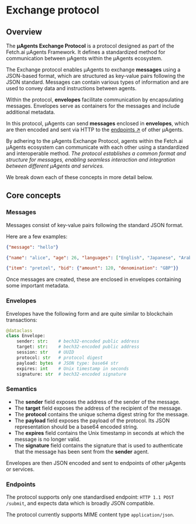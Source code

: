 # Exchange protocol

## Overview

The **μAgents Exchange Protocol** is a protocol designed as part of the Fetch.ai μAgents Framework. It defines a standardized method for communication between μAgents within the μAgents ecosystem.

The Exchange protocol enables μAgents to exchange **messages** using a JSON-based format, which are structured as key-value pairs following the JSON standard. Messages can contain various types of information and are used to convey data and instructions between agents.

 Within the protocol, **envelopes** facilitate communication by encapsulating messages. Envelopes serve as containers for the messages and include additional metadata.

In this protocol, μAgents can send **messages** enclosed in **envelopes**, which are then encoded and sent via HTTP to the [endpoints ↗️](/references/contracts/uagents-almanac/endpoints.md) of other μAgents.

By adhering to the μAgents Exchange Protocol, agents within the Fetch.ai μAgents ecosystem can communicate with each other using a standardized and interoperable method. _The protocol establishes a common format and structure for messages, enabling seamless interaction and integration between different μAgents and services._

We break down each of these concepts in more detail below.

## Core concepts
### Messages

Messages consist of key-value pairs following the standard JSON format.

Here are a few examples:

```json
{"message": "hello"}
```
```json
{"name": "alice", "age": 26, "languages": ["English", "Japanese", "Arabic"]}
```
```json
{"item": "pretzel", "bid": {"amount": 120, "denomination": "GBP"}}
```

Once messages are created, these are enclosed in envelopes containing some important metadata.

### Envelopes

Envelopes have the following form and are quite similar to blockchain transactions:

```python
@dataclass
class Envelope:
    sender: str:    # bech32-encoded public address
    target: str:    # bech32-encoded public address
    session: str    # UUID
    protocol: str   # protocol digest
    payload: bytes  # JSON type: base64 str
	expires: int    # Unix timestamp in seconds
    signature: str  # bech32-encoded signature
```

### Semantics

- The **sender** field exposes the address of the sender of the message. 
- The **target** field exposes the address of the recipient of the message. 
- The **protocol** contains the unique schema digest string for the message. 
- The **payload** field exposes the payload of the protocol. Its JSON representation should be a base64 encoded string. 
- The **expires** field contains the Unix timestamp in seconds at which the message is no longer valid. 
- The **signature** field contains the signature that is used to authenticate that the message has been sent from the **sender** agent.

Envelopes are then JSON encoded and sent to endpoints of other μAgents or services.

### Endpoints

The protocol supports only one standardised endpoint: ```HTTP 1.1 POST /submit```, and expects data which is broadly JSON compatible. 

The protocol currently supports MIME content type `application/json`.
